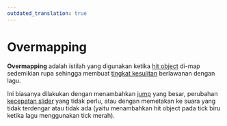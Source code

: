 ```yaml
---
outdated_translation: true
---
```


# Overmapping

**Overmapping** adalah istilah yang digunakan ketika [hit object](/wiki/Gameplay/Hit_object) di-map sedemikian rupa sehingga membuat [tingkat kesulitan](/wiki/Beatmap/Difficulty) berlawanan dengan lagu.

Ini biasanya dilakukan dengan menambahkan [jump](/wiki/Beatmap/Pattern/osu!/Jump) yang besar, perubahan [kecepatan slider](/wiki/Gameplay/Hit_object/Slider/Slider_velocity) yang tidak perlu, atau dengan memetakan ke suara yang tidak terdengar atau tidak ada (yaitu menambahkan hit object pada tick biru ketika lagu menggunakan tick merah).
